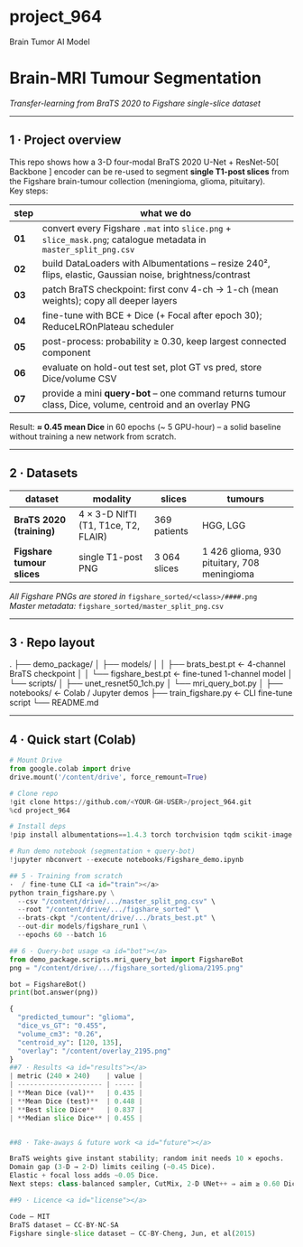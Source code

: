 # project_964
Brain Tumor AI Model
# Brain-MRI Tumour Segmentation  
*Transfer-learning from BraTS 2020 to Figshare single-slice dataset*

---

## 1 · Project overview
This repo shows how a 3-D four-modal BraTS 2020 U-Net + ResNet-50[ Backbone ] encoder can be
re-used to segment **single T1-post slices** from the Figshare brain-tumour
collection (meningioma, glioma, pituitary).  
Key steps:

| step | what we do |
|------|------------|
| **01** | convert every Figshare `.mat` into `slice.png` + `slice_mask.png`; catalogue metadata in `master_split_png.csv` |
| **02** | build DataLoaders with Albumentations – resize 240², flips, elastic, Gaussian noise, brightness/contrast |
| **03** | patch BraTS checkpoint: first conv 4-ch → 1-ch (mean weights); copy all deeper layers |
| **04** | fine-tune with BCE + Dice (+ Focal after epoch 30); ReduceLROnPlateau scheduler |
| **05** | post-process: probability ≥ 0.30, keep largest connected component |
| **06** | evaluate on hold-out test set, plot GT vs pred, store Dice/volume CSV |
| **07** | provide a mini **query-bot** – one command returns tumour class, Dice, volume, centroid and an overlay PNG |

Result: **≈ 0.45 mean Dice** in 60 epochs (~ 5 GPU-hour) – a solid baseline
without training a new network from scratch.

---

## 2 · Datasets

| dataset | modality | slices | tumours |
|---------|----------|--------|---------|
| **BraTS 2020 (training)** | 4 × 3-D NIfTI (T1, T1ce, T2, FLAIR) | 369 patients | HGG, LGG |
| **Figshare tumour slices** | single T1-post PNG | 3 064 slices | 1 426 glioma, 930 pituitary, 708 meningioma |

*All Figshare PNGs are stored in* `figshare_sorted/<class>/####.png`  
*Master metadata:* `figshare_sorted/master_split_png.csv`

---

## 3 · Repo layout
.
├── demo_package/
│ ├── models/
│ │ ├── brats_best.pt ← 4-channel BraTS checkpoint
│ │ └── figshare_best.pt ← fine-tuned 1-channel model
│ └── scripts/
│ ├── unet_resnet50_1ch.py
│ └── mri_query_bot.py
│
├── notebooks/ ← Colab / Jupyter demos
├── train_figshare.py ← CLI fine-tune script
└── README.md


---

## 4 · Quick start (Colab) <a id="quickstart"></a>

```python
# Mount Drive
from google.colab import drive
drive.mount('/content/drive', force_remount=True)

# Clone repo
!git clone https://github.com/<YOUR-GH-USER>/project_964.git
%cd project_964

# Install deps
!pip install albumentations==1.4.3 torch torchvision tqdm scikit-image h5py

# Run demo notebook (segmentation + query-bot)
!jupyter nbconvert --execute notebooks/Figshare_demo.ipynb

## 5 · Training from scratch
·  / fine-tune CLI <a id="train"></a>
python train_figshare.py \
  --csv "/content/drive/.../master_split_png.csv" \
  --root "/content/drive/.../figshare_sorted" \
  --brats-ckpt "/content/drive/.../brats_best.pt" \
  --out-dir models/figshare_run1 \
  --epochs 60 --batch 16

## 6 · Query-bot usage <a id="bot"></a>
from demo_package.scripts.mri_query_bot import FigshareBot
png = "/content/drive/.../figshare_sorted/glioma/2195.png"

bot = FigshareBot()
print(bot.answer(png))

{
  "predicted_tumour": "glioma",
  "dice_vs_GT": "0.455",
  "volume_cm3": "0.26",
  "centroid_xy": [120, 135],
  "overlay": "/content/overlay_2195.png"
}
##7 · Results <a id="results"></a>
| metric (240 × 240)    | value |
| --------------------- | ----- |
| **Mean Dice (val)**   | 0.435 |
| **Mean Dice (test)**  | 0.448 |
| **Best slice Dice**   | 0.837 |
| **Median slice Dice** | 0.455 |


##8 · Take-aways & future work <a id="future"></a>

BraTS weights give instant stability; random init needs 10 × epochs.
Domain gap (3-D → 2-D) limits ceiling (~0.45 Dice).
Elastic + focal loss adds ~0.05 Dice.
Next steps: class-balanced sampler, CutMix, 2-D UNet++ ⇒ aim ≥ 0.60 Dice.

##9 · Licence <a id="license"></a>

Code – MIT
BraTS dataset – CC-BY-NC-SA
Figshare single-slice dataset – CC-BY-Cheng, Jun, et al(2015)
